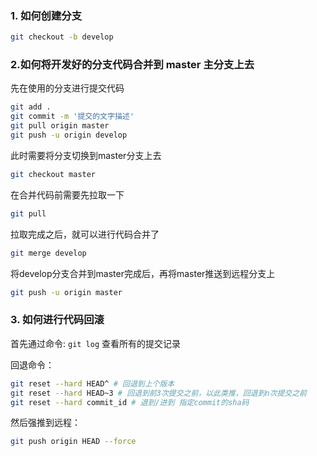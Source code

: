### 1. 如何创建分支

```bash
git checkout -b develop
```

### 2.如何将开发好的分支代码合并到 master 主分支上去

先在使用的分支进行提交代码

```bash
git add .
git commit -m '提交的文字描述'
git pull origin master
git push -u origin develop
```

此时需要将分支切换到master分支上去

```bash
git checkout master
```

在合并代码前需要先拉取一下

```bash
git pull
```

拉取完成之后，就可以进行代码合并了

```bash
git merge develop
```

将develop分支合并到master完成后，再将master推送到远程分支上

```bash
git push -u origin master
```

### 3. 如何进行代码回滚

首先通过命令: `git log` 查看所有的提交记录

回退命令：

```bash
git reset --hard HEAD^ # 回退到上个版本
git reset --hard HEAD~3 # 回退到前3次提交之前，以此类推，回退到n次提交之前
git reset --hard commit_id # 退到/进到 指定commit的sha码
```

然后强推到远程：

```bash
git push origin HEAD --force
```

